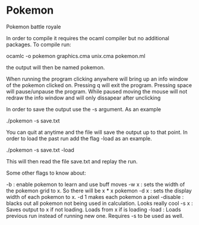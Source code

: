 # Pokemon
Pokemon battle royale

In order to compile it requires the ocaml compiler but no additional packages. To compile run:

ocamlc -o pokemon graphics.cma unix.cma pokemon.ml

the output will then be named pokemon.

When running the program clicking anywhere will bring up an info window of the pokemon clicked on.
Pressing q will exit the program.
Pressing space will pause/unpause the program.
While paused moving the mouse will not redraw the info window and will only dissapear after unclicking

In order to save the output use the -s argument.  As an example

./pokemon -s save.txt

You can quit at anytime and the file will save the output up to that point.
In order to load the past run add the flag -load as an example.

./pokemon -s save.txt -load

This will then read the file save.txt and replay the run.

Some other flags to know about:

-b       : enable pokemon to learn and use buff moves
-w x     : sets the width of the pokemon grid to x.   So there will be x * x pokemon
-d x     : sets the display width of each pokemon to x.  -d 1 makes each pokemon a pixel
-disable : blacks out all pokemon not being used in calculation.  Looks really cool
-s x     : Saves output to x if not loading.  Loads from x if is loading
-load    : Loads previous run instead of running new one.  Requires -s to be used as well.
